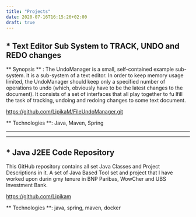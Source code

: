 ```yaml
---
title: "Projects"
date: 2020-07-16T16:15:26+02:00
draft: true
---
```


## *  Text Editor Sub System to TRACK, UNDO and REDO changes

** Synopsis ** : The UndoManager is a small, self-contained example sub-system. it is a sub-system of a text editor. In order to keep memory usage limited, the UndoManager should keep only a specified number of operations to undo (which, obviously have to be the latest changes to the document). It consists of a set of interfaces that all play together to fu lfill the task of tracking, undoing and
redoing changes to some text document.

https://github.com/LipikaM/FileUndoManager.git

** Technologies **: Java, Maven, Spring

------
------

## * Java J2EE Code Repository

This GitHub repository contains all set Java Classes and Project Descriptions in it. A set of Java Based Tool set and project that I have worked upon durin gmy tenure in BNP Paribas, WowCher and UBS Investment Bank.

https://github.com/Lipikam

** Technologies **: java, spring, maven, docker